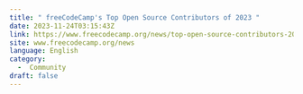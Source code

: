 ```yaml
---
title: " freeCodeCamp's Top Open Source Contributors of 2023 "
date: 2023-11-24T03:15:43Z
link: https://www.freecodecamp.org/news/top-open-source-contributors-2023/?utm_medium=RSS&utm_source=news.12bit.vn
site: www.freecodecamp.org/news
language: English
category:
  -  Community 
draft: false
---
```

